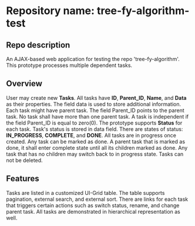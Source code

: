 # Repository name: tree-fy-algorithm-test

## Repo description
An AJAX-based web application for testing the repo 'tree-fy-algorithm'. This prototype processes multiple dependent tasks.

## Overview
User may create new __Tasks__. All tasks have __ID__, __Parent_ID__, __Name__, and __Data__ as their properties. The field data is used to store additional information. Each task might have parent task. The field Parent_ID points to the parent task. No task shall have more than one parent task. A task is independent if the field Parent_ID is equal to zero(0). The prototype supports __Status__ for each task. Task's status is stored in data field. There are states of status: __IN_PROGRESS__, __COMPLETE__, and __DONE__. All tasks are in progress once created. Any task can be marked as done. A parent task that is marked as done, it shall enter complete state until all its children marked as done. Any task that has no children may switch back to in progress state. Tasks can not be deleted.

## Features
Tasks are listed in a customized UI-Grid table. The table supports pagination, external search, and external sort. There are links for each task that triggers certain actions such as switch status, rename, and change parent task. All tasks are demonstrated in hierarchical representation as well.
